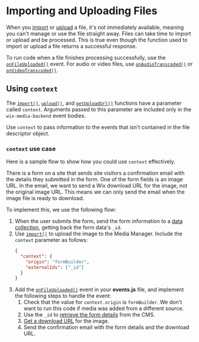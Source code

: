 # Importing and Uploading Files

When you [import](/media-manager/import-file) or [upload](/media-manager/upload) a file, it's not immediately available, meaning you can't manage or use the file straight away. Files can take time to import or upload and be processed. This is true even though the function used to import or upload a file returns a successful response.

To run code when a file finishes processing successfully, use the [`onFileUploaded()`](events/on-file-uploaded) event. For audio or video files, use [`onAudioTranscoded()`](/events/on-audio-transcoded) or [`onVideoTranscoded()`](/events/on-video-transcoded).

## Using `context`

The [`import()`](/media-manager/import-file), [`upload()`](/media-manager/upload), and [`getUploadUrl()`](/media-manager/get-upload-url) functions have a parameter called `context`. 
Arguments passed to this parameter are included only in the `wix-media-backend` event bodies. 

Use `context` to pass information to the events that isn't contained in the file descriptor object.

### `context` use case

Here is a sample flow to show how you could use `context` effectively.

There is a form on a site that sends site visitors a confirmation email with the details they submitted in the form. One of the form fields is an image URL.
In the email, we want to send a Wix download URL for the image, not the original image URL. This means we can only send the email when the image file is ready to download.

To implement this, we use the following flow:
1. When the user submits the form, send the form information to a [data collection](/wix-data/introductionn), getting back the form data's `_id`.
1. Use [`import()`](/media-manager/import-file) to upload the image to the Media Manager. Include the `context` parameter as follows:
    ```json
    {
      "context": {
        "origin": "formBuilder",
        "externalIds": ["_id"]
      }
    }
    ```
1. Add the [`onFileUploaded()`](events/on-file-uploaded) event in your **events.js** file, and implement the following steps to handle the event:
    1. Check that the value for `context.origin` is `formBuilder`. We don't want to run this code if media was added from a different source.
    1. Use the `_id` to [retrieve the form details](data-items/save-data-item) from the CMS.
    1. [Get a download URL](/media-manager/get-download-url) for the image.
    1. Send the confirmation email with the form details and the download URL.